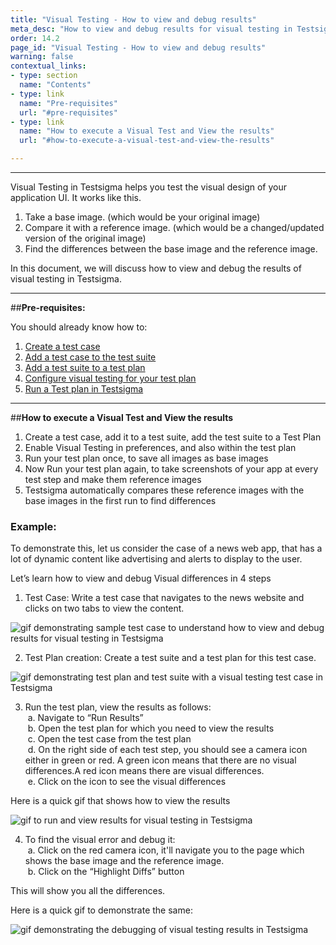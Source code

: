 ```yaml
---
title: "Visual Testing - How to view and debug results"
meta_desc: "How to view and debug results for visual testing in Testsigma"
order: 14.2
page_id: "Visual Testing - How to view and debug results"
warning: false
contextual_links:
- type: section
  name: "Contents"
- type: link
  name: "Pre-requisites"
  url: "#pre-requisites"
- type: link
  name: "How to execute a Visual Test and View the results"
  url: "#how-to-execute-a-visual-test-and-view-the-results" 

---
```


---

Visual Testing in Testsigma helps you test the visual design of your application UI. It works like this.

 1. Take a base image. (which would be your original image)
 2. Compare it with a reference image. (which would be a changed/updated version of the original image)
 3. Find the differences between the base image and the reference image. 

In this document, we will discuss how to view and debug the results of visual testing in Testsigma.

---
##**Pre-requisites:**

You should already know how to:
 1. [Create a test case](https://testsigma.com/docs/test-cases/manage/add-edit-delete/)
 2. [Add a test case to the test suite](https://testsigma.com/docs/test-management/test-suites/overview/)
 3. [Add a test suite to a test plan](https://testsigma.com/docs/test-management/test-plans/manage-test-suites/)
 4. [Configure visual testing for your test plan](https://testsigma.com/docs/visual-testing/configure-test-plan/)
 5. [Run a Test plan in Testsigma](https://testsigma.com/docs/runs/test-plan-executions/)

---
##**How to execute a Visual Test and View the results** 

 1. Create a test case, add it to a test suite, add the test suite to a Test Plan
 2. Enable Visual Testing in preferences, and also within the test plan
 3. Run your test plan once, to save all images as base images
 4. Now Run your test plan again, to take screenshots of your app at every test step and make them reference images
 5. Testsigma automatically compares these reference images with the base images in the first run to find differences

### **Example:**

To demonstrate this, let us consider the case of a news web app, that has a lot of dynamic content like advertising and alerts to display to the user. 

Let’s learn how to view and debug Visual differences in 4 steps

 1. Test Case: Write a test case that navigates to the news website and clicks on two tabs to view the content.

 ![gif demonstrating sample test case to understand how to view and debug results for visual testing in Testsigma](https://docs.testsigma.com/images/view-debug-results/gif-sample-test-case-visual-testing-testsigma.gif)

  2. Test Plan creation: Create a test suite and a test plan for this test case.

![gif demonstrating test plan and test suite with a visual testing test case in Testsigma](https://docs.testsigma.com/images/view-debug-results/gif-test-plan-test-suite-visual-testing-testsigma.gif)

  3. Run the test plan, view the results as follows:<br>
     &nbsp;a.  Navigate to “Run Results”<br>
     &nbsp;b.  Open the test plan for which you need to  view the results<br>
     &nbsp;c.  Open the test case from the test plan<br>
     &nbsp;d.  On the right side of each test step, you should see a camera icon either in green or red. A green icon means that there are no visual differences.A red icon means there are visual differences.<br>
     &nbsp;e.  Click on the icon to see the visual differences<br>

Here is a quick gif that shows how to view the results

![gif to run and view results for visual testing in Testsigma](https://docs.testsigma.com/images/view-debug-results/gif-run-and-view-results-visual-testing-testsigma.gif)

  4. To find the visual error and debug it:<br>
       &nbsp;a. Click on the red camera icon, it'll navigate you to the page which shows the base image and the reference image.<br>
       &nbsp;b. Click on the “Highlight Diffs” button<br>

This will show you all the differences. 

Here is a quick gif to demonstrate the same:

![gif demonstrating the debugging of visual testing results in Testsigma](https://docs.testsigma.com/images/view-debug-results/gif-debug-visual-testing-results-testsigma.gif)
